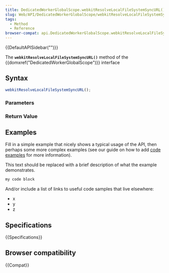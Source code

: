 ```yaml
---
title: DedicatedWorkerGlobalScope.webkitResolveLocalFileSystemSyncURL()
slug: Web/API/DedicatedWorkerGlobalScope/webkitResolveLocalFileSystemSyncURL
tags:
  - Method
  - Reference
browser-compat: api.DedicatedWorkerGlobalScope.webkitResolveLocalFileSystemSyncURL
---
```

{{DefaultAPISidebar("")}}

The **`webkitResolveLocalFileSystemSyncURL()`** method of the {{domxref("DedicatedWorkerGlobalScope")}} interface 

## Syntax

```js
webkitResolveLocalFileSystemSyncURL();
```

### Parameters



### Return Value



## Examples

Fill in a simple example that nicely shows a typical usage of the API, then perhaps some more complex examples (see our guide on how to add [code examples](/en-US/docs/MDN/Contribute/Structures/Code_examples) for more information).

This text should be replaced with a brief description of what the example demonstrates.

```js
my code block
```

And/or include a list of links to useful code samples that live elsewhere:

*   x
*   y
*   z

## Specifications

{{Specifications}}

## Browser compatibility

{{Compat}}

